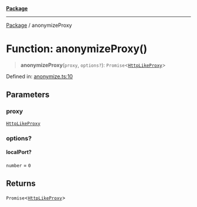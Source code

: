[**Package**](../README.md)

***

[Package](../globals.md) / anonymizeProxy

# Function: anonymizeProxy()

> **anonymizeProxy**(`proxy`, `options?`): `Promise`\<[`HttpLikeProxy`](../type-aliases/HttpLikeProxy.md)\>

Defined in: [anonymize.ts:10](https://github.com/AlexXanderGrib/proxy-master/blob/ca5aa337e3a3c6ac87453a9ce0f2477b801f4bc9/src/anonymize.ts#L10)

## Parameters

### proxy

[`HttpLikeProxy`](../type-aliases/HttpLikeProxy.md)

### options?

#### localPort?

`number` = `0`

## Returns

`Promise`\<[`HttpLikeProxy`](../type-aliases/HttpLikeProxy.md)\>
